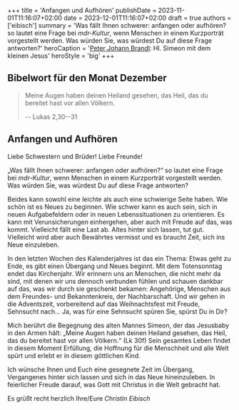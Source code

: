 +++
title = 'Anfangen und Aufhören'
publishDate = 2023-11-01T11:16:07+02:00 
date = 2023-12-01T11:16:07+02:00
draft = true
authors = ['eibisch']
summary = 'Was fällt Ihnen schwerer: anfangen oder aufhören? so lautet eine Frage bei _mdr-Kultur_, wenn Menschen in einem Kurzporträt vorgestellt werden. Was würden Sie, was würdest Du auf diese Frage antworten?'
heroCaption = '[Peter Johann Brandl](https://de.wikipedia.org/wiki/Peter_Johann_Brandl): Hl. Simeon mit dem kleinen Jesus'
heroStyle = 'big'
+++

## Bibelwort für den Monat Dezember

> Meine Augen haben deinen Heiland gesehen, das Heil, das du bereitet hast vor allen Völkern.
>
> -- Lukas 2,30--31

## Anfangen und Aufhören

Liebe Schwestern und Brüder! Liebe Freunde!

„Was fällt Ihnen schwerer: anfangen oder aufhören?“ so lautet eine Frage bei
_mdr-Kultur_, wenn Menschen in einem Kurzporträt vorgestellt werden. Was
würden Sie, was würdest Du auf diese Frage antworten?

Beides kann sowohl eine leichte als auch eine schwierige Seite haben. Wie
schön ist es Neues zu beginnen. Wie schwer kann es auch sein, sich in
neuen Aufgabefeldern oder in neuen Lebenssituationen zu orientieren. Es
kann mit Verunsicherungen einhergehen, aber auch mit Freude auf das, was
kommt. Vielleicht fällt eine Last ab. Altes hinter sich lassen, tut gut. Vielleicht
wird aber auch Bewährtes vermisst und es braucht Zeit, sich ins Neue
einzuleben.

In den letzten Wochen des Kalenderjahres ist das ein Thema: Etwas geht zu
Ende, es gibt einen Übergang und Neues beginnt. Mit dem Totensonntag
endet das Kirchenjahr. Wir erinnern uns an Menschen, die nicht mehr da sind,
mit denen wir uns dennoch verbunden fühlen und schauen dankbar auf das,
was wir durch sie geschenkt bekamen: Angehörige, Menschen aus dem
Freundes- und Bekanntenkreis, der Nachbarschaft. Und wir gehen in die
Adventszeit, vorbereitend auf das Weihnachtsfest mit Freude, Sehnsucht
nach… Ja, was für eine Sehnsucht spüren Sie, spürst Du in Dir?

Mich berührt die Begegnung des alten Mannes Simeon, der das Jesusbaby in
den Armen hält: „Meine Augen haben deinen Heiland gesehen, das Heil, das du bereitet hast vor allen Völkern.“ (Lk 30f) Sein gesamtes Leben findet in
diesem Moment Erfüllung, die Hoffnung für die Menschheit und alle Welt spürt
und erlebt er in diesem göttlichen Kind.

Ich wünsche Ihnen und Euch eine gesegnete Zeit im Übergang, Vergangenes
hinter sich lassen und sich in das Neue hineinzuleben. In feierlicher Freude
darauf, was Gott mit Christus in die Welt gebracht hat.

Es grüßt recht herzlich
Ihre/Eure _Christin Eibisch_